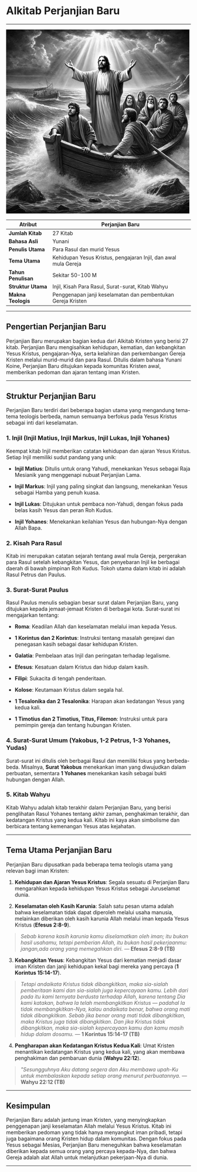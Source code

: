 # Alkitab Perjanjian Baru

---

![Ilustrasi gambar Rasul Paulus yang merupakan salah satu tokoh penulis Alkitab Perjanjian Baru](data/img/alkitab_perjanjian_baru.jpg)

| **Atribut** | **Perjanjian Baru** |
|---|---|
| **Jumlah Kitab** | 27 Kitab |
| **Bahasa Asli** | Yunani|
| **Penulis Utama** | Para Rasul dan murid Yesus |
| **Tema Utama** | Kehidupan Yesus Kristus, pengajaran Injil, dan awal mula Gereja |
| **Tahun Penulisan** | Sekitar 50-100 M |
| **Struktur Utama** | Injil, Kisah Para Rasul, Surat-surat, Kitab Wahyu |
| **Makna Teologis** | Penggenapan janji keselamatan dan pembentukan Gereja Kristen |

---

## Pengertian Perjanjian Baru

Perjanjian Baru merupakan bagian kedua dari Alkitab Kristen yang berisi 27 kitab. Perjanjian Baru mengisahkan kehidupan, kematian, dan kebangkitan Yesus Kristus, pengajaran-Nya, serta kelahiran dan perkembangan Gereja Kristen melalui murid-murid dan para Rasul. Ditulis dalam bahasa Yunani Koine, Perjanjian Baru ditujukan kepada komunitas Kristen awal, memberikan pedoman dan ajaran tentang iman Kristen.

---

## Struktur Perjanjian Baru

Perjanjian Baru terdiri dari beberapa bagian utama yang mengandung tema-tema teologis berbeda, namun semuanya berfokus pada Yesus Kristus sebagai inti dari keselamatan.

### 1. Injil (Injil Matius, Injil Markus, Injil Lukas, Injil Yohanes)

Keempat kitab Injil memberikan catatan kehidupan dan ajaran Yesus Kristus. Setiap Injil memiliki sudut pandang yang unik:

- **Injil Matius**: Ditulis untuk orang Yahudi, menekankan Yesus sebagai Raja Mesianik yang menggenapi nubuat Perjanjian Lama.

- **Injil Markus**: Injil yang paling singkat dan langsung, menekankan Yesus sebagai Hamba yang penuh kuasa.

- **Injil Lukas**: Ditujukan untuk pembaca non-Yahudi, dengan fokus pada belas kasih Yesus dan peran Roh Kudus.

- **Injil Yohanes**: Menekankan keilahian Yesus dan hubungan-Nya dengan Allah Bapa.

### 2. Kisah Para Rasul

Kitab ini merupakan catatan sejarah tentang awal mula Gereja, pergerakan para Rasul setelah kebangkitan Yesus, dan penyebaran Injil ke berbagai daerah di bawah pimpinan Roh Kudus. Tokoh utama dalam kitab ini adalah Rasul Petrus dan Paulus.

### 3. Surat-Surat Paulus

Rasul Paulus menulis sebagian besar surat dalam Perjanjian Baru, yang ditujukan kepada jemaat-jemaat Kristen di berbagai kota. Surat-surat ini mengajarkan tentang:

- **Roma**: Keadilan Allah dan keselamatan melalui iman kepada Yesus.

- **1 Korintus dan 2 Korintus**: Instruksi tentang masalah gerejawi dan penegasan kasih sebagai dasar kehidupan Kristen.

- **Galatia**: Pembelaan atas Injil dan peringatan terhadap legalisme.

- **Efesus**: Kesatuan dalam Kristus dan hidup dalam kasih.

- **Filipi**: Sukacita di tengah penderitaan.

- **Kolose**: Keutamaan Kristus dalam segala hal.

- **1 Tesalonika dan 2 Tesalonika**: Harapan akan kedatangan Yesus yang kedua kali.

- **1 Timotius dan 2 Timotius, Titus, Filemon**: Instruksi untuk para pemimpin gereja dan tentang hubungan Kristen.

### 4. Surat-Surat Umum (Yakobus, 1-2 Petrus, 1-3 Yohanes, Yudas)

Surat-surat ini ditulis oleh berbagai Rasul dan memiliki fokus yang berbeda-beda. Misalnya, **Surat Yakobus** menekankan iman yang diwujudkan dalam perbuatan, sementara **1 Yohanes** menekankan kasih sebagai bukti hubungan dengan Allah.

### 5. Kitab Wahyu

Kitab Wahyu adalah kitab terakhir dalam Perjanjian Baru, yang berisi penglihatan Rasul Yohanes tentang akhir zaman, penghakiman terakhir, dan kedatangan Kristus yang kedua kali. Kitab ini kaya akan simbolisme dan berbicara tentang kemenangan Yesus atas kejahatan.

---

## Tema Utama Perjanjian Baru

Perjanjian Baru dipusatkan pada beberapa tema teologis utama yang relevan bagi iman Kristen:

1. **Kehidupan dan Ajaran Yesus Kristus**: Segala sesuatu di Perjanjian Baru mengarahkan kepada kehidupan Yesus Kristus sebagai Juruselamat dunia.
   
2. **Keselamatan oleh Kasih Karunia**: Salah satu pesan utama adalah bahwa keselamatan tidak dapat diperoleh melalui usaha manusia, melainkan diberikan oleh kasih karunia Allah melalui iman kepada Yesus Kristus (**Efesus 2:8-9**).

> *Sebab karena kasih karunia kamu diselamatkan oleh iman; itu bukan hasil usahamu, tetapi pemberian Allah, itu bukan hasil pekerjaanmu: jangan,ada orang yang memegahkan diri.*
> — **Efesus 2:8-9 (TB)**

3. **Kebangkitan Yesus**: Kebangkitan Yesus dari kematian menjadi dasar iman Kristen dan janji kehidupan kekal bagi mereka yang percaya (**1 Korintus 15:14-17**).

> *Tetapi andaikata Kristus tidak dibangkitkan, maka sia-sialah pemberitaan kami dan sia-sialah juga kepercayaan kamu. Lebih dari pada itu kami ternyata berdusta terhadap Allah, karena tentang Dia kami katakan, bahwa Ia telah membangkitkan Kristus — padahal Ia tidak membangkitkan-Nya, kalau andaikata benar, bahwa orang mati tidak dibangkitkan. Sebab jika benar orang mati tidak dibangkitkan, maka Kristus juga tidak dibangkitkan. Dan jika Kristus tidak dibangkitkan, maka sia-sialah kepercayaan kamu dan kamu masih hidup dalam dosamu.*
> — **1 Korintus 15:14-17 (TB)**

4. **Pengharapan akan Kedatangan Kristus Kedua Kali**: Umat Kristen menantikan kedatangan Kristus yang kedua kali, yang akan membawa penghakiman dan pembaruan dunia (**Wahyu 22:12**).

> *"Sesungguhnya Aku datang segera dan Aku membawa upah-Ku untuk membalaskan kepada setiap orang menurut perbuatannya.*
> — **Wahyu 22:12 (TB)**

---

## Kesimpulan

Perjanjian Baru adalah jantung iman Kristen, yang menyingkapkan penggenapan janji keselamatan Allah melalui Yesus Kristus. Kitab ini memberikan pedoman yang tidak hanya menyangkut iman pribadi, tetapi juga bagaimana orang Kristen hidup dalam komunitas. Dengan fokus pada Yesus sebagai Mesias, Perjanjian Baru meneguhkan bahwa keselamatan diberikan kepada semua orang yang percaya kepada-Nya, dan bahwa Gereja adalah alat Allah untuk melanjutkan pekerjaan-Nya di dunia.

---
